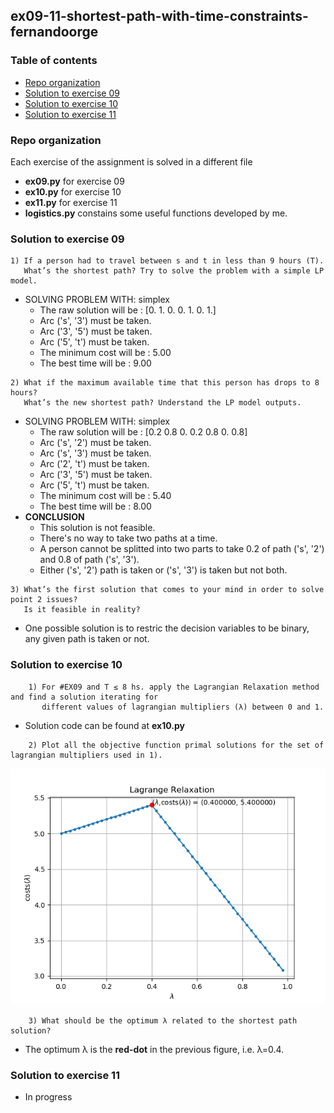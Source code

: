 ## ex09-11-shortest-path-with-time-constraints-fernandoorge

### Table of contents
* [Repo organization](#repo-organization)
* [Solution to exercise 09](#solution-to-exercise-09)
* [Solution to exercise 10](#solution-to-exercise-10)
* [Solution to exercise 11](#solution-to-exercise-11)

### Repo organization

Each exercise of the assignment is solved in a different file
* **ex09.py** for exercise 09
* **ex10.py** for exercise 10
* **ex11.py** for exercise 11
* **logistics.py** constains some useful functions developed by me. 


### Solution to exercise 09

```
1) If a person had to travel between s and t in less than 9 hours (T). 
   What’s the shortest path? Try to solve the problem with a simple LP model.
```

* SOLVING PROBLEM WITH: simplex
  * The raw solution will be        : [0. 1. 0. 0. 1. 0. 1.]
  * Arc ('s', '3') must be taken.
  * Arc ('3', '5') must be taken.
  * Arc ('5', 't') must be taken.
  * The minimum cost will be        : 5.00 
  * The best time will be           : 9.00
  
```     
2) What if the maximum available time that this person has drops to 8 hours? 
   What’s the new shortest path? Understand the LP model outputs.
```

* SOLVING PROBLEM WITH: simplex
  * The raw solution will be        : [0.2 0.8 0.  0.2 0.8 0.  0.8]
  * Arc ('s', '2') must be taken.
  * Arc ('s', '3') must be taken.
  * Arc ('2', 't') must be taken.
  * Arc ('3', '5') must be taken.
  * Arc ('5', 't') must be taken.
  * The minimum cost will be        : 5.40 
  * The best time will be           : 8.00 
* **CONCLUSION**
  * This solution is not feasible. 
  * There's no way to take two paths at a time.
  * A person cannot be splitted into two parts to take 0.2 of path ('s', '2') and 0.8 of path ('s', '3').
  * Either ('s', '2') path is taken or ('s', '3') is taken but not both.

```
3) What’s the first solution that comes to your mind in order to solve point 2 issues? 
   Is it feasible in reality?
```
* One possible solution is to restric the decision variables to be binary, any given path is taken or not.

### Solution to exercise 10
```
    1) For #EX09 and T ≤ 8 hs. apply the Lagrangian Relaxation method and find a solution iterating for   
       different values of lagrangian multipliers (λ) between 0 and 1.
```
* Solution code can be found at **ex10.py**

```
    2) Plot all the objective function primal solutions for the set of lagrangian multipliers used in 1).
```

![](ex10.png)

```
    3) What should be the optimum λ related to the shortest path solution?
```

* The optimum λ is the **red-dot** in the previous figure, i.e. λ=0.4.

### Solution to exercise 11

* In progress
